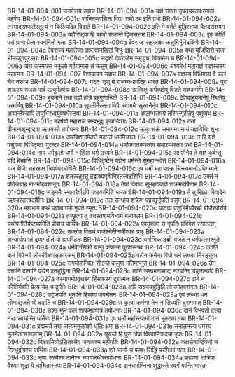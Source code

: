 BR-14-01-094-001	जनमेजय उवाच
BR-14-01-094-001a	यज्ञे सक्ता नृपतयस्तपःसक्ता महर्षयः
BR-14-01-094-001c	शान्तिव्यवसिता विप्राः शमो दम इति प्रभो
BR-14-01-094-002a	तस्माद्यज्ञफलैस्तुल्यं न किञ्चिदिह विद्यते
BR-14-01-094-002c	इति मे वर्तते बुद्धिस्तथा चैतदसंशयम्
BR-14-01-094-003a	यज्ञैरिष्ट्वा हि बहवो राजानो द्विजसत्तम
BR-14-01-094-003c	इह कीर्तिं परां प्राप्य प्रेत्य स्वर्गमितो गताः
BR-14-01-094-004a	देवराजः सहस्राक्षः क्रतुभिर्भूरिदक्षिणैः
BR-14-01-094-004c	देवराज्यं महातेजाः प्राप्तवानखिलं विभुः
BR-14-01-094-005a	यथा युधिष्ठिरो राजा भीमार्जुनपुरःसरः
BR-14-01-094-005c	सदृशो देवराजेन समृद्ध्या विक्रमेण च
BR-14-01-094-006a	अथ कस्मात्स नकुलो गर्हयामास तं क्रतुम्
BR-14-01-094-006c	अश्वमेधं महायज्ञं राज्ञस्तस्य महात्मनः
BR-14-01-094-007	वैशम्पायन उवाच
BR-14-01-094-007a	यज्ञस्य विधिमग्र्यं वै फलं चैव नरर्षभ
BR-14-01-094-007c	गदतः शृणु मे राजन्यथावदिह भारत
BR-14-01-094-008a	पुरा शक्रस्य यजतः सर्व ऊचुर्महर्षयः
BR-14-01-094-008c	ऋत्विक्षु कर्मव्यग्रेषु वितते यज्ञकर्मणि
BR-14-01-094-009a	हूयमाने तथा वह्नौ होत्रे बहुगुणान्विते
BR-14-01-094-009c	देवेष्वाहूयमानेषु स्थितेषु परमर्षिषु
BR-14-01-094-010a	सुप्रतीतैस्तदा विप्रैः स्वागमैः सुस्वनैर्नृप
BR-14-01-094-010c	अश्रान्तैश्चापि लघुभिरध्वर्युवृषभैस्तथा
BR-14-01-094-011a	आलम्भसमये तस्मिन्गृहीतेषु पशुष्वथ
BR-14-01-094-011c	महर्षयो महाराज सम्बभूवुः कृपान्विताः
BR-14-01-094-012a	ततो दीनान्पशून्दृष्ट्वा ऋषयस्ते तपोधनाः
BR-14-01-094-012c	ऊचुः शक्रं समागम्य नायं यज्ञविधिः शुभः
BR-14-01-094-013a	अपविज्ञानमेतत्ते महान्तं धर्ममिच्छतः
BR-14-01-094-013c	न हि यज्ञे पशुगणा विधिदृष्टाः पुरन्दर
BR-14-01-094-014a	धर्मोपघातकस्त्वेष समारम्भस्तव प्रभो
BR-14-01-094-014c	नायं धर्मकृतो धर्मो न हिंसा धर्म उच्यते
BR-14-01-094-015a	आगमेनैव ते यज्ञं कुर्वन्तु यदि हेच्छसि
BR-14-01-094-015c	विधिदृष्टेन यज्ञेन धर्मस्ते सुमहान्भवेत्
BR-14-01-094-016a	यज बीजैः सहस्राक्ष त्रिवर्षपरमोषितैः
BR-14-01-094-016c	एष धर्मो महाञ्शक्र चिन्त्यमानोऽधिगम्यते
BR-14-01-094-017a	शतक्रतुस्तु तद्वाक्यमृषिभिस्तत्त्वदर्शिभिः
BR-14-01-094-017c	उक्तं न प्रतिजग्राह मानमोहवशानुगः
BR-14-01-094-018a	तेषां विवादः सुमहाञ्जज्ञे शक्रमहर्षिणाम्
BR-14-01-094-018c	जङ्गमैः स्थावरैर्वाऽपि यष्टव्यमिति भारत
BR-14-01-094-019a	ते तु खिन्ना विवादेन ऋषयस्तत्त्वदर्शिनः
BR-14-01-094-019c	ततः सन्धाय शक्रेण पप्रच्छुर्नृपतिं वसुम्
BR-14-01-094-020a	महाभाग कथं यज्ञेष्वागमो नृपते स्मृतः
BR-14-01-094-020c	यष्टव्यं पशुभिर्मेध्यैरथो बीजैरजैरपि
BR-14-01-094-021a	तच्छ्रुत्वा तु वचस्तेषामविचार्य बलाबलम्
BR-14-01-094-021c	यथोपनीतैर्यष्टव्यमिति प्रोवाच पार्थिवः
BR-14-01-094-022a	एवमुक्त्वा स नृपतिः प्रविवेश रसातलम्
BR-14-01-094-022c	उक्त्वेह वितथं राजंश्चेदीनामीश्वरः प्रभुः
BR-14-01-094-023a	अन्यायोपगतं द्रव्यमतीतं यो ह्यपण्डितः
BR-14-01-094-023c	धर्माभिकाङ्क्षी यजते न धर्मफलमश्नुते
BR-14-01-094-024a	धर्मवैतंसिको यस्तु पापात्मा पुरुषस्तथा
BR-14-01-094-024c	ददाति दानं विप्रेभ्यो लोकविश्वासकारकम्
BR-14-01-094-025a	पापेन कर्मणा विप्रो धनं लब्ध्वा निरङ्कुशः
BR-14-01-094-025c	रागमोहान्वितः सोऽन्ते कलुषां गतिमाप्नुते
BR-14-01-094-026a	तेन दत्तानि दानानि पापेन हतबुद्धिना
BR-14-01-094-026c	तानि सत्त्वमनासाद्य नश्यन्ति विपुलान्यपि
BR-14-01-094-027a	तस्याधर्मप्रवृत्तस्य हिंसकस्य दुरात्मनः
BR-14-01-094-027c	दाने न कीर्तिर्भवति प्रेत्य चेह च दुर्मतेः
BR-14-01-094-028a	अपि सञ्चयबुद्धिर्हि लोभमोहवशंगतः
BR-14-01-094-028c	उद्वेजयति भूतानि हिंसया पापचेतनः
BR-14-01-094-029a	एवं लब्ध्वा धनं लोभाद्यजते यो ददाति च
BR-14-01-094-029c	स कृत्वा कर्मणा तेन न सिध्यति दुरागमात्
BR-14-01-094-030a	उञ्छं मूलं फलं शाकमुदपात्रं तपोधनाः
BR-14-01-094-030c	दानं विभवतो दत्त्वा नराः स्वर्यान्ति धर्मिणः
BR-14-01-094-031a	एष धर्मो महांस्त्यागो दानं भूतदया तथा
BR-14-01-094-031c	ब्रह्मचर्यं तथा सत्यमनुक्रोशो धृतिः क्षमा
BR-14-01-094-031e	सनातनस्य धर्मस्य मूलमेतत्सनातनम्
BR-14-01-094-032a	श्रूयन्ते हि पुरा विप्रा विश्वामित्रादयो नृपाः
BR-14-01-094-032c	विश्वामित्रोऽसितश्चैव जनकश्च महीपतिः
BR-14-01-094-032e	कक्षसेनार्ष्टिषेणौ च सिन्धुद्वीपश्च पार्थिवः
BR-14-01-094-033a	एते चान्ये च बहवः सिद्धिं परमिकां गताः
BR-14-01-094-033c	नृपाः सत्यैश्च दानैश्च न्यायलब्धैस्तपोधनाः
BR-14-01-094-034a	ब्राह्मणाः क्षत्रिया वैश्याः शूद्रा ये चाश्रितास्तपः
BR-14-01-094-034c	दानधर्माग्निना शुद्धास्ते स्वर्गं यान्ति भारत
